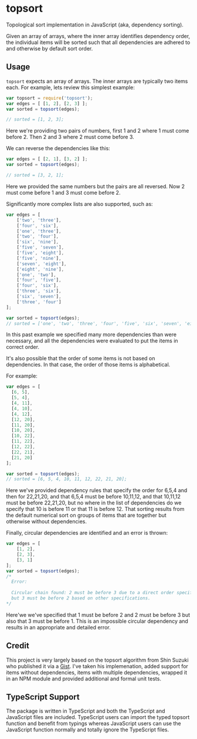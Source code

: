topsort
=======

Topological sort implementation in JavaScript (aka, dependency sorting).

Given an array of arrays, where the inner array identifies dependency order, the individual items will be sorted such that all dependencies are adhered to and otherwise by default sort order.

## Usage

`topsort` expects an array of arrays. The inner arrays are typically two items each. For example, lets review this simplest example:

```js
var topsort = require('topsort');
var edges = [ [1, 2], [2, 3] ];
var sorted = topsort(edges);

// sorted = [1, 2, 3];
```

Here we're providing two pairs of numbers, first 1 and 2 where 1 must come before 2. Then 2 and 3 where 2 must come before 3. 

We can reverse the dependencies like this:

```js
var edges = [ [2, 1], [3, 2] ];
var sorted = topsort(edges);

// sorted = [3, 2, 1];
```

Here we provided the same numbers but the pairs are all reversed. Now 2 must come before 1 and 3 must come before 2.

Significantly more complex lists are also supported, such as:

```js
var edges = [
    ['two', 'three'],
    ['four', 'six'],
    ['one', 'three'],
    ['two', 'four'],
    ['six', 'nine'],
    ['five', 'seven'],
    ['five', 'eight'],
    ['five', 'nine'],
    ['seven', 'eight'],
    ['eight', 'nine'],
    ['one', 'two'],
    ['four', 'five'],
    ['four', 'six'],
    ['three', 'six'],
    ['six', 'seven'],
    ['three', 'four']
];

var sorted = topsort(edges);
// sorted = ['one', 'two', 'three', 'four', 'five', 'six', 'seven', 'eight', 'nine'];
```

In this past example we specified many more dependencies than were necessary, and all the dependencies were evaluated to put the items in correct order.

It's also possible that the order of some items is not based on dependencies. In that case, the order of those items is alphabetical.

For example:

```js
var edges = [
  [6, 5],
  [5, 4],
  [4, 11],
  [4, 10],
  [4, 12],
  [12, 20],
  [11, 20],
  [10, 20],
  [10, 22],
  [11, 22],
  [12, 22],
  [22, 21],
  [21, 20]
];

var sorted = topsort(edges);
// sorted = [6, 5, 4, 10, 11, 12, 22, 21, 20];
```

Here we've provided dependency rules that specify the order for 6,5,4 and then for 22,21,20, and that 6,5,4 must be before 10,11,12, and that 10,11,12 must be before 22,21,20, but no where in the list of dependencies do we specify that 10 is before 11 or that 11 is before 12. That sorting results from the default numerical sort on groups of items that are together but otherwise without dependencies.

Finally, circular dependencies are identified and an error is thrown:

```js
var edges = [
    [1, 2],
    [2, 3],
    [3, 1]
];
var sorted = topsort(edges);
/*
  Error: 
  
  Circular chain found: 2 must be before 3 due to a direct order specification, 
  but 3 must be before 2 based on other specifications.
*/
```

Here'we we've specified that 1 must be before 2 and 2 must be before 3 but also that 3 must be before 1. This is an impossible circular dependency and results in an appropriate and detailed error.

## Credit

This project is very largely based on the topsort algorithm from Shin Suzuki who published it via a [Gist](https://gist.github.com/shinout/1232505). I've taken his implemenation, added support for items without dependencies, items with multiple dependencies, wrapped it in an NPM module and provided additional and formal unit tests.

## TypeScript Support

The package is written in TypeScript and both the TypeScript and JavaScript files are included. TypeScript users can import the typed topsort function and benefit from typings whereas JavaScript users can use the JavaScript function normally and totally ignore the TypeScript files.

